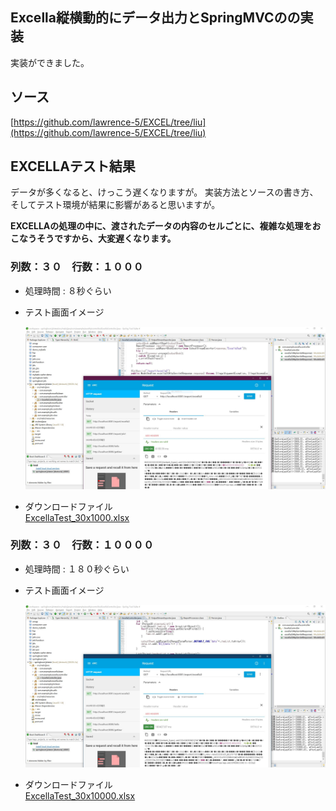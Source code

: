 ## Excella縦横動的にデータ出力とSpringMVCのの実装
実装ができました。  

## ソース
[https://github.com/lawrence-5/EXCEL/tree/liu](https://github.com/lawrence-5/EXCEL/tree/liu)   

## EXCELLAテスト結果  
データが多くなると、けっこう遅くなりますが。
実装方法とソースの書き方、そしてテスト環境が結果に影響があると思いますが。  

**EXCELLAの処理の中に、渡されたデータの内容のセルごとに、複雑な処理をおこなうそうですから、大変遅くなります。**  

### 列数：３０　行数：１０００　
- 処理時間 : ８秒ぐらい  
- テスト画面イメージ  

    ![alt 画面イメージ](./result_excella/30x1000.JPG)  
- ダウンロードファイル  
[ExcellaTest_30x1000.xlsx](./result_excella/ExcellaTest_30x1000.xlsx)

### 列数：３０　行数：１００００　
- 処理時間 : １８０秒ぐらい  
- テスト画面イメージ  

    ![alt 画面イメージ](./result_excella/30x10000.JPG)  
- ダウンロードファイル  
[ExcellaTest_30x10000.xlsx](./result_excella/ExcellaTest_30x10000.xlsx)
